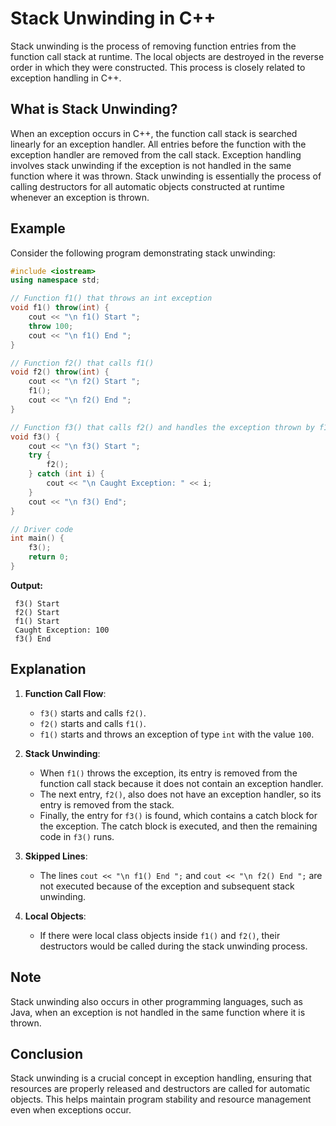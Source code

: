 # Stack Unwinding in C++

Stack unwinding is the process of removing function entries from the function call stack at runtime. The local objects are destroyed in the reverse order in which they were constructed. This process is closely related to exception handling in C++.

## What is Stack Unwinding?

When an exception occurs in C++, the function call stack is searched linearly for an exception handler. All entries before the function with the exception handler are removed from the call stack. Exception handling involves stack unwinding if the exception is not handled in the same function where it was thrown. Stack unwinding is essentially the process of calling destructors for all automatic objects constructed at runtime whenever an exception is thrown.

## Example

Consider the following program demonstrating stack unwinding:

```cpp
#include <iostream>
using namespace std;

// Function f1() that throws an int exception
void f1() throw(int) {
    cout << "\n f1() Start ";
    throw 100;
    cout << "\n f1() End ";
}

// Function f2() that calls f1()
void f2() throw(int) {
    cout << "\n f2() Start ";
    f1();
    cout << "\n f2() End ";
}

// Function f3() that calls f2() and handles the exception thrown by f1()
void f3() {
    cout << "\n f3() Start ";
    try {
        f2();
    } catch (int i) {
        cout << "\n Caught Exception: " << i;
    }
    cout << "\n f3() End";
}

// Driver code
int main() {
    f3();
    return 0;
}
```

**Output:**

```
 f3() Start
 f2() Start
 f1() Start
 Caught Exception: 100
 f3() End
```

## Explanation

1. **Function Call Flow**:

   - `f3()` starts and calls `f2()`.
   - `f2()` starts and calls `f1()`.
   - `f1()` starts and throws an exception of type `int` with the value `100`.

2. **Stack Unwinding**:

   - When `f1()` throws the exception, its entry is removed from the function call stack because it does not contain an exception handler.
   - The next entry, `f2()`, also does not have an exception handler, so its entry is removed from the stack.
   - Finally, the entry for `f3()` is found, which contains a catch block for the exception. The catch block is executed, and then the remaining code in `f3()` runs.

3. **Skipped Lines**:

   - The lines `cout << "\n f1() End ";` and `cout << "\n f2() End ";` are not executed because of the exception and subsequent stack unwinding.

4. **Local Objects**:
   - If there were local class objects inside `f1()` and `f2()`, their destructors would be called during the stack unwinding process.

## Note

Stack unwinding also occurs in other programming languages, such as Java, when an exception is not handled in the same function where it is thrown.

## Conclusion

Stack unwinding is a crucial concept in exception handling, ensuring that resources are properly released and destructors are called for automatic objects. This helps maintain program stability and resource management even when exceptions occur.
